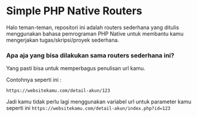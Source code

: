 # Simple PHP Native Routers
 
<p>Halo teman-teman, repositori ini adalah routers sederhana yang ditulis menggunakan bahasa pemrograman PHP Native untuk membantu kamu mengerjakan tugas/skripsi/proyek sederhana.</p>

<h3>Apa aja yang bisa dilakukan sama routers sederhana ini?</h3>
<p>Yang pasti bisa untuk memperbagus penulisan url kamu.</p>
<p>Contohnya seperti ini :</p>
<p><code>https://websitekamu.com/detail-akun/123</code></p>
<p>Jadi kamu tidak perlu lagi menggunakan variabel url untuk parameter kamu seperti ini <code>https://websitekamu.com/detail-akun/index.php?id=123</code></p>
